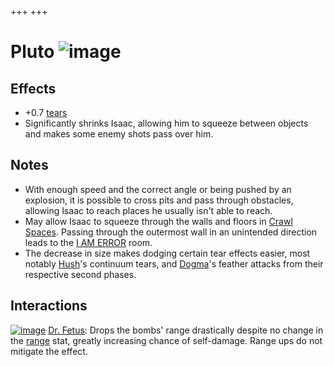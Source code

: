 +++
+++

 # Pluto ![image](/image/Pluto.png) 

Effects
---------


* +0.7 [tears](/wiki/Tears "Tears")
* Significantly shrinks Isaac, allowing him to squeeze between objects and makes some enemy shots pass over him.


Notes
-------


* With enough speed and the correct angle or being pushed by an explosion, it is possible to cross pits and pass through obstacles, allowing Isaac to reach places he usually isn't able to reach.
* May allow Isaac to squeeze through the walls and floors in [Crawl Spaces](/wiki/Crawl_Space "Crawl Space"). Passing through the outermost wall in an unintended direction leads to the [I AM ERROR](/wiki/I_AM_ERROR "I AM ERROR") room.
* The decrease in size makes dodging certain tear effects easier, most notably [Hush](/wiki/Hush "Hush")'s continuum tears, and [Dogma](/wiki/Dogma "Dogma")'s feather attacks from their respective second phases.


Interactions
--------------


[![image](/image/Dr._Fetus.png)](/wiki/Dr._Fetus "Dr. Fetus") [Dr. Fetus](/wiki/Dr._Fetus "Dr. Fetus"): Drops the bombs' range drastically despite no change in the [range](/wiki/Range "Range") stat, greatly increasing chance of self-damage. Range ups do not mitigate the effect.



